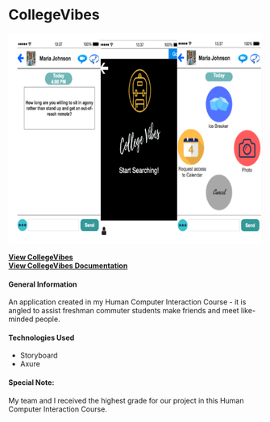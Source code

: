 # CollegeVibes
<p align="center">
  <img src="../../images_project/collegevibes.png" height= "420" width="600"/>
</p>

**[View CollegeVibes](https://9te13l.axshare.com/?#g=1&p=home)**
<br> 
**[View CollegeVibes Documentation](https://saharafathelbab.github.io/portfolio/documentation/CollegeVibes_Documentation/collegevibesinfo.html?)**

#### General Information

An application created in my Human Computer Interaction Course -
it is angled to assist freshman commuter students make friends and
meet like-minded people.

#### Technologies Used

* Storyboard
* Axure

#### Special Note:

My team and I received the highest grade for our project in this Human Computer Interaction Course.
